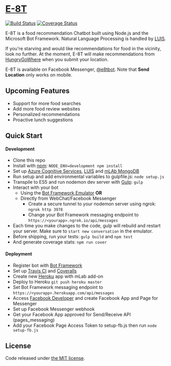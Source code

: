 # [E-8T](https://www.messenger.com/t/e8tbot)

[![Build Status](https://travis-ci.org/lyzs90/e8tbot.svg?branch=master)](https://travis-ci.org/lyzs90/e8tbot) [![Coverage Status](https://coveralls.io/repos/github/lyzs90/e8tbot/badge.svg?branch=master)](https://coveralls.io/github/lyzs90/e8tbot?branch=master)

E-8T is a food recommendation Chatbot built using Node.js and the Microsoft Bot Framework. Natural Language Processing is handled by [LUIS](https://www.luis.ai/).

If you're starving and would like recommendations for food in the vicinity, look no further. At the moment, E-8T will make recommendations from [HungryGoWhere](https://www.hungrygowhere.com) when you submit your location.

E-8T is available on Facebook Messenger, [@e8tbot](https://www.messenger.com/t/e8tbot). Note that **Send Location** only works on mobile.

## Upcoming Features

- Support for more food searches
- Add more food review websites
- Personalized recommendations
- Proactive lunch suggestions

## Quick Start  

#### Development

- Clone this repo
- Install with [npm](https://www.npmjs.com): `NODE_ENV=development npm install`
- Set up [Azure Cognitive Services](https://azure.microsoft.com/en-us/services/cognitive-services/), [LUIS](https://www.luis.ai/) and [mLAb MongoDB](https://mlab.com/)
- Run setup and add environmental variables to gulpfile.js: `node setup.js`
- Transpile to ES5 and run nodemon dev server with [Gulp](http://gulpjs.com/): `gulp`
- Interact with your bot
    - Using the [Bot Framework Emulator](https://docs.botframework.com/en-us/tools/bot-framework-emulator/) **OR**
    - Directly from WebChat/Facebook Messenger
        - Create a secure tunnel to your nodemon server using ngrok: `ngrok http 3978`
        - Change your Bot Framework messaging endpoint to `https://<yourapp>.ngrok.io/api/messages`
- Each time you make changes to the code, gulp will rebuild and restart your server. Make sure to `start new conversation` in the emulator.
- Before shipping, run your tests: `gulp build` and `npm test`
- And generate coverage stats: `npm run cover`

#### Deployment

- Register bot with [Bot Framework](https://dev.botframework.com/)
- Set up [Travis CI](https://travis-ci.org/) and [Coveralls](https://coveralls.io/)
- Create new [Heroku](https://www.heroku.com/) app with mLab add-on
- Deploy to Heroku `git push heroku master`
- Set Bot Framework messaging endpoint to `https://<yourapp>.herokuapp.com/api/messages`
- Access [Facebook Developer](https://developers.facebook.com/) and create Facebook App and Page for Messenger
- Set up Facebook Messenger webhook
- Get your Facebook App approved for Send/Receive API (pages_messaging)
- Add your Facebook Page Access Token to setup-fb.js then run `node setup-fb.js`

## License

Code released under [the MIT license](https://github.com/lyzs90/Coconut/blob/master/LICENSE).

